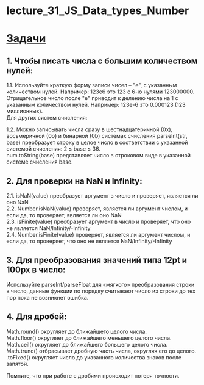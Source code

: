 # lecture_31_JS_Data_types_Number  

#  [Задачи ](https://github.com/schoolteacherMP/lecture_31_JS_Data_types_Number/blob/main/tasks.md)  

## 1. Чтобы писать числа с большим количеством нулей:  
1.1. Используйте краткую форму записи чисел – "e", с указанным количеством нулей. Например: 123e6 это 123 с 6-ю нулями 123000000.  
Отрицательное число после "e" приводит к делению числа на 1 с указанным количеством нулей. Например: 123e-6 это 0.000123 (123 миллионных).  
Для других систем счисления:  

1.2. Можно записывать числа сразу в шестнадцатеричной (0x), восьмеричной (0o) и бинарной (0b) системах счисления parseInt(str, base) преобразует строку в целое число в соответствии с указанной системой счисления: 2 ≤ base ≤ 36.  
num.toString(base) представляет число в строковом виде в указанной системе счисления base.  

## 2. Для проверки на NaN и Infinity:  

2.1. isNaN(value) преобразует аргумент в число и проверяет, является ли оно NaN  
2.2. Number.isNaN(value) проверяет, является ли аргумент числом, и если да, то проверяет, является ли оно NaN  
2.3. isFinite(value) преобразует аргумент в число и проверяет, что оно не является NaN/Infinity/-Infinity  
2.4. Number.isFinite(value) проверяет, является ли аргумент числом, и если да, то проверяет, что оно не является NaN/Infinity/-Infinity  

## 3. Для преобразования значений типа 12pt и 100px в число:  
Используйте parseInt/parseFloat для «мягкого» преобразования строки в число, данные функции по порядку считывают число из строки до тех пор пока не возникнет ошибка.  

## 4. Для дробей:   
Math.round() округляет до ближайшего целого числа.  
Math.floor() округляет до ближайшего меньшего целого числа.  
Math.ceil() округляет до ближайшего большего целого числа.  
Math.trunc() отбрасывает дробную часть числа, округляя его до целого.  
.toFixed() округляет число до указанного количества знаков после запятой.  

Помните, что при работе с дробями происходит потеря точности.  
 
